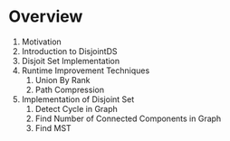 # Overview

1. Motivation
2. Introduction to DisjointDS
3. Disjoit Set Implementation
4. Runtime Improvement Techniques
	1. Union By Rank
	2. Path Compression
5. Implementation of Disjoint Set
	1. Detect Cycle in Graph
	2. Find Number of Connected Components in Graph
	3. Find MST 